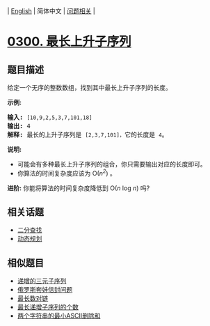 
| [English](README_EN.md) | 简体中文 | [问题相关](QUESTION.md) |
# [0300. 最长上升子序列](https://leetcode-cn.com/problems/longest-increasing-subsequence/)
## 题目描述
<p>给定一个无序的整数数组，找到其中最长上升子序列的长度。</p>

<p><strong>示例:</strong></p>

<pre><strong>输入:</strong> <code>[10,9,2,5,3,7,101,18]
</code><strong>输出: </strong>4 
<strong>解释: </strong>最长的上升子序列是&nbsp;<code>[2,3,7,101]，</code>它的长度是 <code>4</code>。</pre>

<p><strong>说明:</strong></p>

<ul>
	<li>可能会有多种最长上升子序列的组合，你只需要输出对应的长度即可。</li>
	<li>你算法的时间复杂度应该为&nbsp;O(<em>n<sup>2</sup></em>) 。</li>
</ul>

<p><strong>进阶:</strong> 你能将算法的时间复杂度降低到&nbsp;O(<em>n</em> log <em>n</em>) 吗?</p>

## 相关话题
- [二分查找](https://leetcode-cn.com/tag/binary-search)
- [动态规划](https://leetcode-cn.com/tag/dynamic-programming)
## 相似题目
- [递增的三元子序列](../0334/README.md)
- [俄罗斯套娃信封问题](../0354/README.md)
- [最长数对链](../0646/README.md)
- [最长递增子序列的个数](../0673/README.md)
- [两个字符串的最小ASCII删除和](../0712/README.md)
